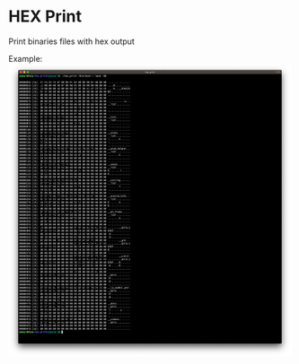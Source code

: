 HEX Print
=========
Print binaries files with hex output

Example:
![HEX Print Output](hex_print.png "Output")
